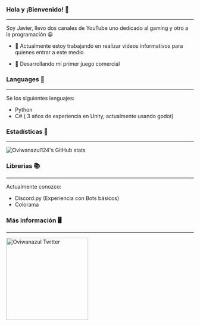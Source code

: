 ### Hola y ¡Bienvenido! 👋

---

Soy Javier, llevo dos canales de YouTube uno dedicado al gaming y otro a la programación 😀

- 🔭 Actualmente estoy trabajando en realizar videos informativos para quienes entrar a este medio

- 🌱 Desarrollando mi primer juego comercial

### Languages 🐍

---

Se los siguientes lenguajes:

  - Python
  - C# ( 3 años de experiencia en Unity, actualmente usando godot)

### Estadísticas 📄

---

![Oviwanazul124's GitHub stats](https://github-readme-stats.vercel.app/api?username=oviwanazul124&show_icons=true&theme=radical)


### Librerias 📚

---

Actualmente conozco:
  - Discord.py (Experiencia con Bots básicos)
  - Colorama


### Más información 🖥️

---
<a href="https://twitter.com/oviwanazul">
  <img align="left" alt="Oviwanazul Twitter" width="220px" src="https://img.shields.io/twitter/follow/oviwanazul?style=social" />
</a>




